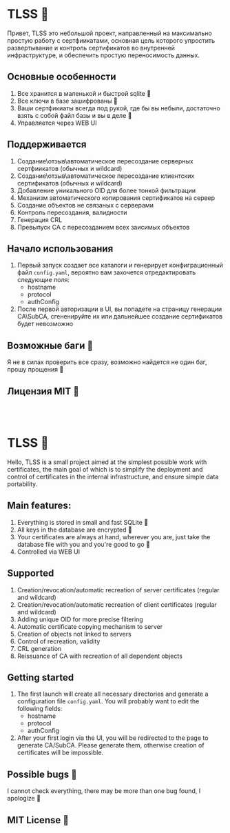 # TLSS 🎈

Привет, TLSS это небольшой проект, направленный на максимально простую работу с сертфиикатами, основная цель которого упростить развертывание и контроль сертификатов во внутренней инфраструктуре, и обеспечить простую переносимость данных.

## Основные особенности

1) Все хранится в маленькой и быстрой sqlite 💾
2) Все ключи в базе зашифрованы 🔑
3) Ваши сертфикиаты всегда под рукой, где бы вы небыли, достаточно взять с собой файл базы и вы в деле 🚀
4) Управляется через WEB UI

## Поддерживается

1) Создание\отзыв\автоматическое пересоздание серверных сертфиикатов (обычных и wildcard)
2) Создание\отзыв\автоматическое пересоздание клиентских сертификатов (обычных и wildcard)
3) Добавление уникального OID для более тонкой фильтрации
4) Механизм автоматического копирования сертификатов на сервер
5) Создание объектов не связаных с серверами
6) Контроль пересоздания, валидности
7) Генерация CRL
8) Превыпуск CA с пересозданием всех заисимых объектов 

## Начало использования

1) Первый запуск создает все каталоги и генерирует конфиграционный файл `config.yaml`, вероятно вам захочется отредактировать следующие поля:
   - hostname
   - protocol
   - authConfig
2) После первой авторизации в UI, вы попадете на страницу генерации CA\SubCA, сгененируйте их или дальнейшее создание сертификатов будет невозможно 

## Возможные баги 🎃
Я не в силах проверить все сразу, возможно найдется не один баг, прошу прощения 🥺

## Лицензия MIT 🎉

<br></br>

# TLSS 🎈

Hello, TLSS is a small project aimed at the simplest possible work with certificates, the main goal of which is to simplify the deployment and control of certificates in the internal infrastructure, and ensure simple data portability.

## Main features:

1) Everything is stored in small and fast SQLite 💾
2) All keys in the database are encrypted 🔑
3) Your certificates are always at hand, wherever you are, just take the database file with you and you're good to go 🚀
4) Controlled via WEB UI

## Supported

1) Creation/revocation/automatic recreation of server certificates (regular and wildcard)
2) Creation/revocation/automatic recreation of client certificates (regular and wildcard)
3) Adding unique OID for more precise filtering
4) Automatic certificate copying mechanism to server
5) Creation of objects not linked to servers
6) Control of recreation, validity
7) CRL generation
8) Reissuance of CA with recreation of all dependent objects

## Getting started

1) The first launch will create all necessary directories and generate a configuration file `config.yaml`. You will probably want to edit the following fields:
   - hostname
   - protocol
   - authConfig
2) After your first login via the UI, you will be redirected to the page to generate CA/SubCA. Please generate them, otherwise creation of certificates will be impossible.

## Possible bugs 🎃

I cannot check everything, there may be more than one bug found, I apologize 🥺

## MIT License 🎉